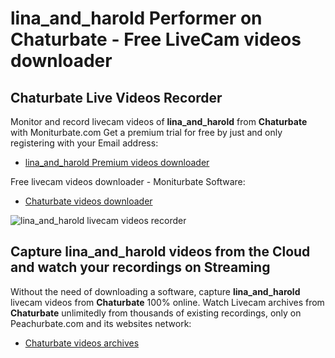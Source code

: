 # lina_and_harold Performer on Chaturbate - Free LiveCam videos downloader

## Chaturbate Live Videos Recorder

Monitor and record livecam videos of **lina_and_harold** from **Chaturbate** with Moniturbate.com
Get a premium trial for free by just and only registering with your Email address:
* [lina_and_harold Premium videos downloader](https://moniturbate.com/request-demo-licence-key.html)

Free livecam videos downloader - Moniturbate Software:
* [Chaturbate videos downloader](https://moniturbate.com/moniturbate-download-software.html)

![lina_and_harold livecam videos recorder](https://peachurnet.com/templates/moniturbate-software.png)


## Capture lina_and_harold videos from the Cloud and watch your recordings on Streaming

Without the need of downloading a software, capture **lina_and_harold** livecam videos from **Chaturbate** 100% online.
Watch Livecam archives from **Chaturbate** unlimitedly from thousands of existing recordings, only on Peachurbate.com and its websites network:
* [Chaturbate videos archives](https://peachurnet.com/)